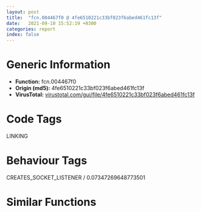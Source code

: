```yaml
---
layout: post
title:  "fcn.004467f0 @ 4fe6510221c33bf023f6abed461fc13f"
date:   2021-09-10 15:52:19 +0300
categories: report
index: false
---
```


# Generic Information
- **Function:** fcn.004467f0
- **Origin (md5):** 4fe6510221c33bf023f6abed461fc13f
- **VirusTotal:** [virustotal.com/gui/file/4fe6510221c33bf023f6abed461fc13f][virustotal_ref]

# Code Tags
<span class="tag" id="LINKING">LINKING</span>


# Behaviour Tags
<span class="bhv-tag" id="CREATES_SOCKET_LISTENER">CREATES_SOCKET_LISTENER / 0.07347269648773501</span>

# Similar Functions
<script type="text/javascript" src="https://www.gstatic.com/charts/loader.js"></script>
<script type="text/javascript">

    google.charts.load('current', {'packages':['corechart']});
    google.charts.setOnLoadCallback(drawChart);

    function drawChart() {
    var data = new google.visualization.DataTable();
        data.addColumn('number', 'X');
        data.addColumn('number', 'Y');
        data.addColumn({type: 'string', role: 'tooltip', 'p': {'html': true}});
        data.addColumn({'type': 'string', 'role': 'style'});
        
        data.addRows([
    [0, 0, '<b><a href="/report/fcn.004467f0@4fe6510221c33bf023f6abed461fc13f">fcn.004467f0</a><br>@4fe6510221c33bf023f6abed461fc13f</b><br>sub esp, 0x618<br>push ebx<br>push ebp<br>push esi<br>xor esi, esi<br>test byte[0x4c9e24], 1<br>push edi<br>mov edi, dword[sym.imp.KERNEL32.dll_GetModuleHandleW]<br>jne 0x446842<br>or dword[0x4c9e24], 1<br>push str.user32<br>call edi<br>push str.kernel32<br>mov dword[0x4c9368], eax<br>call edi<br>push str.comctl32<br>mov dword[0x4c936c], eax<br>call edi<br>push str.gdi32<br>mov dword[0x4c9370], eax<br>call edi<br>mov dword[0x4c9374], eax<br>mov eax, dword[esp+0x62c]<br>push 0x206<br>push eax<br>lea ecx, [esp+0x220]<br>push ecx<br>call fcn.0048fa44<br>lea eax, [esp+0x224]<br>xor edx, edx<br>push 0x5c<br>push eax<br>mov word[esp+0x638], dx<br>call fcn.0048e91d<br>add esp, 0x14<br>push 0<br>push 0<br>push 0x104<br>test eax, eax<br>jne 0x44692b<br>lea ecx, [esp+0x120]<br>push ecx<br>push 0xffffffffffffffff<br>lea edx, [esp+0x22c]<br>push edx<br>push eax<br>push eax<br>call dword[sym.imp.KERNEL32.dll_WideCharToMultiByte]<br>mov ebx, dword[sym.imp.KERNEL32.dll_GetProcAddress]<br>mov edi, 0x4c9368<br>mov edi, edi<br>mov eax, dword[edi]<br>test eax, eax<br>je 0x4468cb<br>lea ecx, [esp+0x114]<br>push ecx<br>push eax<br>call ebx<br>mov esi, eax<br>test esi, esi<br>jne 0x446a25<br>add edi, 4<br>cmp edi, 0x4c9378<br>jl 0x4468b0<br>test esi, esi<br>jne 0x446a25<br>lea edi, [esp+0x114]<br>dec edi<br>mov al, byte[edi+1]<br>inc edi<br>test al, al<br>jne 0x4468e6<br>mov dx, word[0x4aa84c]<br>mov word[edi], dx<br>mov edi, 0x4c9368<br>lea ecx, [ecx]<br>mov eax, dword[edi]<br>test eax, eax<br>je 0x44691b<br>lea ecx, [esp+0x114]<br>push ecx<br>push eax<br>call ebx<br>mov esi, eax<br>test esi, esi<br>jne 0x446a25<br>add edi, 4<br>cmp edi, 0x4c9378<br>jl 0x446900<br>jmp 0x4469cc<br>xor edx, edx<br>lea ecx, [esp+0x1c]<br>push ecx<br>push 0xffffffffffffffff<br>mov word[eax], dx<br>add eax, 2<br>push eax<br>push edx<br>push edx<br>call dword[sym.imp.KERNEL32.dll_WideCharToMultiByte]<br>lea edx, [esp+0x218]<br>push edx<br>call edi<br>mov ebx, eax<br>test ebx, ebx<br>jne 0x446993<br>mov esi, dword[esp+0x630]<br>test esi, esi<br>je 0x446986<br>lea eax, [esp+0x218]<br>push eax<br>call dword[sym.imp.KERNEL32.dll_LoadLibraryW]<br>mov ebx, eax<br>mov dword[esi], eax<br>test ebx, ebx<br>jne 0x446993<br>push str.DllCall<br>push 0x4aa850<br>call fcn.0042de60<br>add esp, 8<br>pop edi<br>pop esi<br>pop ebp<br>xor eax, eax<br>pop ebx<br>add esp, 0x618<br>ret <br>mov ebp, dword[sym.imp.KERNEL32.dll_GetProcAddress]<br>lea ecx, [esp+0x10]<br>push ecx<br>push ebx<br>call ebp<br>mov esi, eax<br>test esi, esi<br>jne 0x446a25<br>lea edi, [esp+0x10]<br>dec edi<br>mov al, byte[edi+1]<br>inc edi<br>test al, al<br>jne 0x4469b0<br>mov dx, word[0x4aa84c]<br>lea eax, [esp+0x10]<br>push eax<br>push ebx<br>mov word[edi], dx<br>call ebp<br>mov esi, eax<br>test esi, esi<br>jne 0x446a25<br>cmp dword[esp+0x630], esi<br>je 0x446a25<br>mov ecx, dword[0x4c28ec]<br>cmp byte[ecx+0x104], 0<br>jne 0x446a0b<br>mov edx, dword[0x4c6cb4]<br>push 1<br>push esi<br>push 0xffffffffffffffff<br>push 0x4aa858<br>push edx<br>call fcn.00476680<br>pop edi<br>mov eax, esi<br>pop esi<br>pop ebp<br>pop ebx<br>add esp, 0x618<br>ret <br>mov ecx, dword[0x4c8c70]<br>push 0x4ab02c<br>push str.DllCall<br>push 0x4aa858<br>call fcn.0042dc50<br>pop edi<br>mov eax, esi<br>pop esi<br>pop ebp<br>pop ebx<br>add esp, 0x618<br>ret <br><eoc> ', 'point { fill-color: #e0440e; }'],

        ]);

    var options = {
        title: 'Similarity Plot',
        legend: 'none',
        colors: ['#dedbd9', '#e6693e', '#ec8f6e', '#f3b49f', '#f6c7b6'],
        tooltip: {isHtml: true, trigger: 'both'},
        explorer: {
        actions: ["dragToZoom", "rightClickToReset"],
        },
        chartArea: {
        width: '80%',
        height: '80%'
        },
        width: '100%',
        height: '100%'
    };

    var chart = new google.visualization.ScatterChart(document.getElementById('chart_div'));

    chart.draw(data, options);
    }
    
</script>


<div id="chart_div" style="width: 100%px; height: 100%;"></div>

# Disassembled Code
{% highlight nasm %}

sub esp, 0x618
push ebx
push ebp
push esi
xor esi, esi
test byte[0x4c9e24], 1
push edi
mov edi, dword[sym.imp.KERNEL32.dll_GetModuleHandleW]
jne 0x446842
or dword[0x4c9e24], 1
push str.user32
call edi
push str.kernel32
mov dword[0x4c9368], eax
call edi
push str.comctl32
mov dword[0x4c936c], eax
call edi
push str.gdi32
mov dword[0x4c9370], eax
call edi
mov dword[0x4c9374], eax
mov eax, dword[esp+0x62c]
push 0x206
push eax
lea ecx, [esp+0x220]
push ecx
call fcn.0048fa44
lea eax, [esp+0x224]
xor edx, edx
push 0x5c
push eax
mov word[esp+0x638], dx
call fcn.0048e91d
add esp, 0x14
push 0
push 0
push 0x104
test eax, eax
jne 0x44692b
lea ecx, [esp+0x120]
push ecx
push 0xffffffffffffffff
lea edx, [esp+0x22c]
push edx
push eax
push eax
call dword[sym.imp.KERNEL32.dll_WideCharToMultiByte]
mov ebx, dword[sym.imp.KERNEL32.dll_GetProcAddress]
mov edi, 0x4c9368
mov edi, edi
mov eax, dword[edi]
test eax, eax
je 0x4468cb
lea ecx, [esp+0x114]
push ecx
push eax
call ebx
mov esi, eax
test esi, esi
jne 0x446a25
add edi, 4
cmp edi, 0x4c9378
jl 0x4468b0
test esi, esi
jne 0x446a25
lea edi, [esp+0x114]
dec edi
mov al, byte[edi+1]
inc edi
test al, al
jne 0x4468e6
mov dx, word[0x4aa84c]
mov word[edi], dx
mov edi, 0x4c9368
lea ecx, [ecx]
mov eax, dword[edi]
test eax, eax
je 0x44691b
lea ecx, [esp+0x114]
push ecx
push eax
call ebx
mov esi, eax
test esi, esi
jne 0x446a25
add edi, 4
cmp edi, 0x4c9378
jl 0x446900
jmp 0x4469cc
xor edx, edx
lea ecx, [esp+0x1c]
push ecx
push 0xffffffffffffffff
mov word[eax], dx
add eax, 2
push eax
push edx
push edx
call dword[sym.imp.KERNEL32.dll_WideCharToMultiByte]
lea edx, [esp+0x218]
push edx
call edi
mov ebx, eax
test ebx, ebx
jne 0x446993
mov esi, dword[esp+0x630]
test esi, esi
je 0x446986
lea eax, [esp+0x218]
push eax
call dword[sym.imp.KERNEL32.dll_LoadLibraryW]
mov ebx, eax
mov dword[esi], eax
test ebx, ebx
jne 0x446993
push str.DllCall
push 0x4aa850
call fcn.0042de60
add esp, 8
pop edi
pop esi
pop ebp
xor eax, eax
pop ebx
add esp, 0x618
ret
mov ebp, dword[sym.imp.KERNEL32.dll_GetProcAddress]
lea ecx, [esp+0x10]
push ecx
push ebx
call ebp
mov esi, eax
test esi, esi
jne 0x446a25
lea edi, [esp+0x10]
dec edi
mov al, byte[edi+1]
inc edi
test al, al
jne 0x4469b0
mov dx, word[0x4aa84c]
lea eax, [esp+0x10]
push eax
push ebx
mov word[edi], dx
call ebp
mov esi, eax
test esi, esi
jne 0x446a25
cmp dword[esp+0x630], esi
je 0x446a25
mov ecx, dword[0x4c28ec]
cmp byte[ecx+0x104], 0
jne 0x446a0b
mov edx, dword[0x4c6cb4]
push 1
push esi
push 0xffffffffffffffff
push 0x4aa858
push edx
call fcn.00476680
pop edi
mov eax, esi
pop esi
pop ebp
pop ebx
add esp, 0x618
ret
mov ecx, dword[0x4c8c70]
push 0x4ab02c
push str.DllCall
push 0x4aa858
call fcn.0042dc50
pop edi
mov eax, esi
pop esi
pop ebp
pop ebx
add esp, 0x618
ret

{% endhighlight %}

[virustotal_ref]: https://www.virustotal.com/gui/file/4fe6510221c33bf023f6abed461fc13f